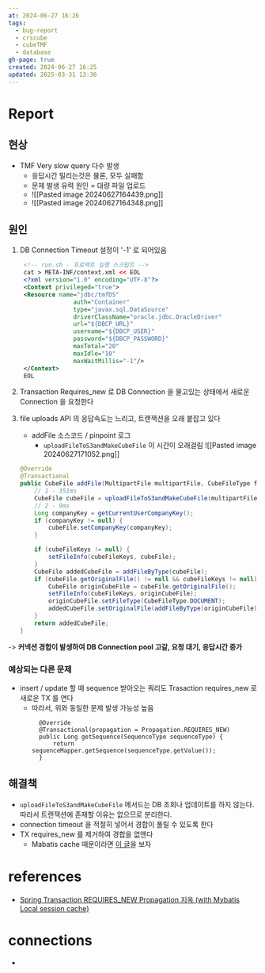 ```yaml
---
at: 2024-06-27 16:26
tags:
  - bug-report
  - crscube
  - cubeTMF
  - database
gh-page: true
created: 2024-06-27 16:25
updated: 2025-03-31 13:36
---
```

# Report
## 현상
- TMF Very slow query 다수 발생
	- 응답시간 밀리는것은 물론, 모두 실패함
	- 문제 발생 유력 원인 = 대량 파일 업로드
	- ![[Pasted image 20240627164439.png]]
	- ![[Pasted image 20240627164348.png]]
## 원인
1. DB Connection Timeout 설정이 '-1' 로 되어있음
   ```xml
    <!-- run.sh - 프로젝트 실행 스크립트 -->
    cat > META-INF/context.xml << EOL
	<?xml version="1.0" encoding="UTF-8"?>
	<Context privileged="true">
	<Resource name="jdbc/tmfDS"
	              auth="Container"
	              type="javax.sql.DataSource"
	              driverClassName="oracle.jdbc.OracleDriver"
	              url="${DBCP_URL}"
	              username="${DBCP_USER}"
	              password="${DBCP_PASSWORD}"
	              maxTotal="20"
	              maxIdle="10"
	              maxWaitMillis="-1"/>
	</Context>
	EOL
	```
2. Transaction Requires_new 로 DB Connection 을 물고있는 상태에서 새로운 Connection 을 요청한다
3. file uploads API 의 응답속도는 느리고, 트랜잭션을 오래 붙잡고 있다
	- addFile 소스코드 / pinpoint 로그
		- `uploadFileToS3andMakeCubeFile` 이 시간이 오래걸림
		 ![[Pasted image 20240627171052.png]]	  

	```java
	@Override
	@Transactional
	public CubeFile addFile(MultipartFile multipartFile, CubeFileType fileType, CubeFile cubeFileKeys) {
		// 1 - 351ms
		CubeFile cubeFile = uploadFileToS3andMakeCubeFile(multipartFile, fileType);
		// 2 - 9ms
		Long companyKey = getCurrentUserCompanyKey();
		if (companyKey != null) {
			cubeFile.setCompanyKey(companyKey);
		}
	
		if (cubeFileKeys != null) {
			setFileInfo(cubeFileKeys, cubeFile);
		}
		CubeFile addedCubeFile = addFileByType(cubeFile);
		if (cubeFile.getOriginalFile() != null && cubeFileKeys != null) {
			CubeFile originCubeFile = cubeFile.getOriginalFile();
			setFileInfo(cubeFileKeys, originCubeFile);
			originCubeFile.setFileType(CubeFileType.DOCUMENT);
			addedCubeFile.setOriginalFile(addFileByType(originCubeFile));
		}
		return addedCubeFile;
	}
	```
-> **커넥션 경합이 발생하여 DB Connection pool 고갈, 요청 대기, 응답시간 증가**

### 예상되는 다른 문제
- insert / update 할 때 sequence 받아오는 쿼리도 Trasaction requires_new 로 새로운 TX 를 연다
	- 따라서, 위와 동일한 문제 발생 가능성 높음
	  ```
	    @Override
	    @Transactional(propagation = Propagation.REQUIRES_NEW)
	    public Long getSequence(SequenceType sequenceType) {
	        return sequenceMapper.getSequence(sequenceType.getValue());
	    }
		```

## 해결책
- `uploadFileToS3andMakeCubeFile` 메서드는 DB 조회나 업데이트를 하지 않는다. 따라서 트랜잭션에 존재할 이유는 없으므로 분리한다.
- connection timeout 을 적절히 넣어서 경합이 풀릴 수 있도록 한다
- TX requires_new 를 제거하여 경합을 없앤다
	- Mabatis cache 때문이라면 [이 글](https://crscube.atlassian.net/wiki/spaces/TEAM3/pages/3458951493/006.+Mybatis+LocalCache)을 보자
# references
- [Spring Transaction REQUIRES_NEW Propagation 지옥 (with Mybatis Local session cache)](https://medium.com/@taesulee93/spring-transaction-requires-new-propagation-%EC%A7%80%EC%98%A5-with-mybatis-local-session-cache-cf71415889c8)
# connections
- 
